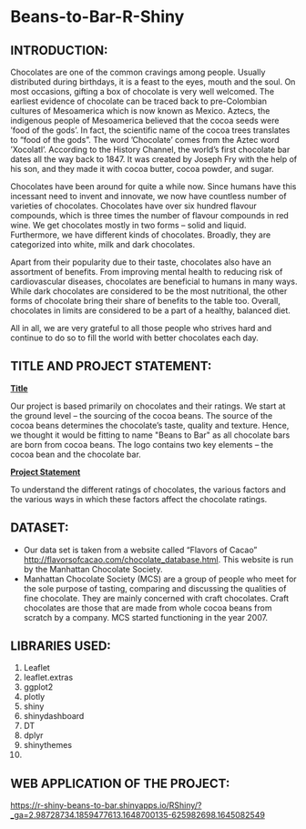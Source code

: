 # Beans-to-Bar-R-Shiny


## INTRODUCTION:
Chocolates are one of the common cravings among people. Usually distributed during birthdays, it is a feast to the eyes, mouth and the soul. On most occasions, gifting a box
of chocolate is very well welcomed. The earliest evidence of chocolate can be traced back to pre-Colombian cultures of Mesoamerica which is now known as Mexico. Aztecs, the
indigenous people of Mesoamerica believed that the cocoa seeds were ’food of the gods’. In fact, the scientific name of the cocoa trees translates to “food of the gods”. The word
’Chocolate’ comes from the Aztec word ’Xocolatl’. According to the History Channel, the world’s first chocolate bar dates all the way back to 1847. It was created by Joseph Fry
with the help of his son, and they made it with cocoa butter, cocoa powder, and sugar.

Chocolates have been around for quite a while now. Since humans have this incessant need to invent and innovate, we now have countless number of varieties of chocolates.
Chocolates have over six hundred flavour compounds, which is three times the number of flavour compounds in red wine. We get chocolates mostly in two forms – solid and
liquid. Furthermore, we have different kinds of chocolates. Broadly, they are categorized into white, milk and dark chocolates.

Apart from their popularity due to their taste, chocolates also have an assortment of benefits. From improving mental health to reducing risk of cardiovascular diseases, chocolates are beneficial to humans in many ways. While dark chocolates are
considered to be the most nutritional, the other forms of chocolate bring their share of benefits to the table too. Overall, chocolates in limits are considered to be a part of a
healthy, balanced diet. 

All in all, we are very grateful to all those people who strives hard and continue to do so to fill the world with better chocolates each day.




## TITLE AND PROJECT STATEMENT:
**<ins>Title</ins>**

Our project is based primarily on chocolates and their ratings. We start at the ground level – the sourcing of the cocoa beans. The source of the cocoa beans determines the
chocolate’s taste, quality and texture. Hence, we thought it would be fitting to name "Beans to Bar"  as all chocolate bars are born from cocoa beans. The logo
contains two key elements – the cocoa bean and the chocolate bar.

**<ins>Project Statement</ins>**

To understand the different ratings of chocolates, the various factors and the various ways in which these factors affect the chocolate ratings.


## DATASET:

* Our data set is taken from a website called “Flavors of Cacao” http://flavorsofcacao.com/chocolate_database.html. This website is run by the Manhattan Chocolate Society.
* Manhattan Chocolate Society (MCS) are a group of people who meet for the sole purpose of tasting, comparing and discussing the qualities of fine chocolate. They are mainly concerned with craft
chocolates. Craft chocolates are those that are made from whole cocoa beans from scratch by a company. MCS started functioning in the year 2007.

## LIBRARIES USED: 
1. Leaflet
2. leaflet.extras
3. ggplot2
4. plotly
5. shiny
6. shinydashboard
7. DT
8. dplyr
9. shinythemes
10. 




## WEB APPLICATION OF THE PROJECT:
https://r-shiny-beans-to-bar.shinyapps.io/RShiny/?_ga=2.98728734.1859477613.1648700135-625982698.1645082549
